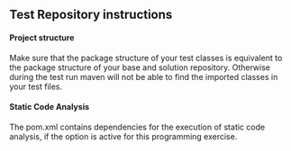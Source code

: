 ## Test Repository instructions

#### Project structure
Make sure that the package structure of your test classes is equivalent to the package structure of your base and solution repository.
Otherwise during the test run maven will not be able to find the imported classes in your test files.

#### Static Code Analysis
The pom.xml contains dependencies for the execution of static code analysis, if the option is active for this programming exercise.
